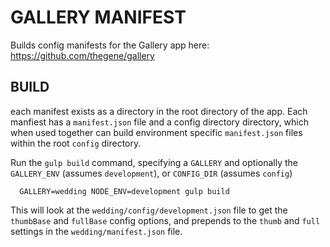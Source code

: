 # GALLERY MANIFEST
Builds config manifests for the Gallery app here: https://github.com/thegene/gallery

## BUILD
each manifest exists as a directory in the root directory of the app. Each manfiest has a `manifest.json` file and a config directory directory, which when used together can build environment specific `manifest.json` files within the root `config` directory.

Run the `gulp build` command, specifying a `GALLERY` and optionally the `GALLERY_ENV` (assumes `development`), or `CONFIG_DIR` (assumes `config`)
```
  GALLERY=wedding NODE_ENV=development gulp build
```

This will look at the `wedding/config/development.json` file to get the `thumbBase` and `fullBase` config options, and prepends to the `thumb` and `full` settings in the `wedding/manifest.json` file.
